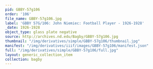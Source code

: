 ```yaml
---
pid: GBBY-57g106
order: '106'
file_name: GBBY-57g106.jpg
label: 'GBBY 57G/106: John Niemiec: Football Player - 1926-1928'
_date: 1926-1928
object_type: glass plate negative
source: http://archives.nd.edu/Bagby/GBBY-57g106.jpg
thumbnail: "/img/derivatives/simple/GBBY-57g106/thumbnail.jpg"
manifest: "/img/derivatives/iiif/images/GBBY-57g106/manifest.json"
full: "/img/derivatives/simple/GBBY-57g106/full.jpg"
layout: generic_collection_item
collection: bagby
---
```


